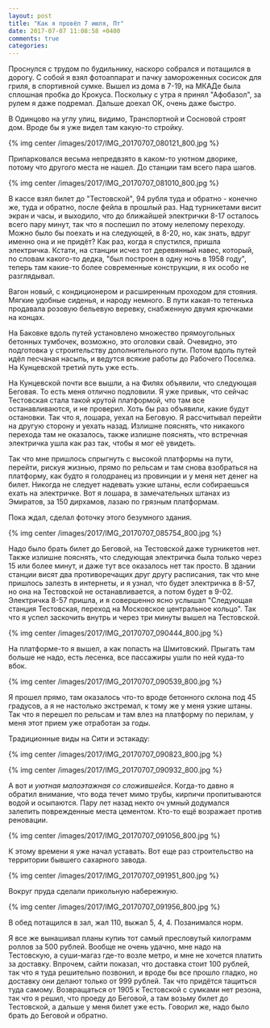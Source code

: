```yaml
---
layout: post
title: "Как я провёл 7 июля, Пт"
date: 2017-07-07 11:08:58 +0400
comments: true
categories: 
---
```

Проснулся с трудом по будильнику, наскоро собрался и потащился в дорогу. С собой я взял фотоаппарат и пачку замороженных сосисок для гриля, в спортивной сумке. Вышел из дома в 7-19, на МКАДе была сплошная пробка до Крокуса. Поскольку с утра я принял "Афобазол", за рулем я даже подремал. Дальше доехал ОК, очень даже быстро.

В Одинцово на углу улиц, видимо, Транспортной и Сосновой строят дом. Вроде бы я уже видел там какую-то стройку.

{% img center /images/2017/IMG_20170707_080121_800.jpg %}

Припарковался весьма непредвзято в каком-то уютном дворике, потому что другого места не нашел. До станции там всего пара шагов.

{% img center /images/2017/IMG_20170707_081010_800.jpg %}

В кассе взял билет до "Тестовской", 94 рубля туда и обратно - конечно же, туда и обратно, после фейла в прошлый раз. Над турникетами висит экран и часы, и выходило, что до ближайшей электрички 8-17 осталось всего пару минут, так что я поспешил по этому нелепому переходу. Можно было бы поехать и на следующей, в 8-20, но, как знать, вдруг именно она и не придёт? Как раз, когда я спустился, пришла электричка. Кстати, на станции исчез тот деревянный навес, который, по словам какого-то дедка, "был построен в одну ночь в 1958 году", теперь там какие-то более современные конструкции, я их особо не разглядывал. 

Вагон новый, с кондиционером и расширенным проходом для стояния. Мягкие удобные сиденья, и народу немного. В пути какая-то тетенька продавала розовую бельевую веревку, снабженную двумя крючками на концах.

На Баковке вдоль путей установлено множество прямоугольных бетонных тумбочек, возможно, это оголовки свай. Очевидно, это подготовка у строительству дополнительного пути. Потом вдоль путей идёл песчаная насыпь, и ведутся всякие работы до Рабочего Поселка. На Кунцевской третий путь уже есть.

На Кунцевской почти все вышли, а на Филях объявили, что следующая Беговая. То есть меня отлично подловили. Я уже привык, что сейчас Тестовская стала такой крутой платформой, что там все останавливаются, и не проверил. Хоть бы раз объявили, какие будут остановки. Так что я, лошара, уехал на Беговую. Я рассчитывал перейти на другую сторону и уехать назад. Излишне пояснять, что никакого перехода там не оказалось, также излишне пояснять, что встречная электричка ушла как раз так, чтобы я мог её увидеть.

Так что мне пришлось спрыгнуть с высокой платформы на пути, перейти, рискуя жизнью, прямо по рельсам и там снова взобраться на платформу, как будто я голодранец из провинции и у меня нет денег на билет. Никогда не следует надевать узкие штаны, если собираешься ехать на электричке. Вот я лошара, в замечательных штанах из Эмиратов, за 150 дирхамов, лазаю по грязным платформам.

Пока ждал, сделал фоточку этого безумного здания.

{% img center /images/2017/IMG_20170707_085754_800.jpg %}

Надо было брать билет до Беговой, на Тестовской даже турникетов нет. Также излишне пояснять, что следующая электричка была только через 15 или более минут, и даже тут все оказалось нет так просто. В здании станции висят два противоречащих друг другу расписания, так что мне пришлось залезть в интернеты, и я узнал, что будет электричка в 8-57, но она на Тестовской не останавливается, а потом будет в 9-02. Электричка 8-57 пришла, и я совершенно ясно услышал "Следующая станция Тестовская, переход на Московское центральное кольцо". Так что я успел заскочить внутрь и через три минуты вышел на Тестовской. 

{% img center /images/2017/IMG_20170707_090444_800.jpg %}

На платформе-то я вышел, а как попасть на Шмитовский. Прыгать там больше не надо, есть лесенка, все пассажиры ушли по ней куда-то вбок. 

{% img center /images/2017/IMG_20170707_090539_800.jpg %}

Я прошел прямо, там оказалось что-то вроде бетонного склона под 45 градусов, а я не настолько экстремал, к тому же у меня узкие штаны. Так что я перешел по рельсам и там влез на платформу по перилам, у меня этот прием уже отработан за годы.

Традиционные виды на Сити и эстакаду:

{% img center /images/2017/IMG_20170707_090823_800.jpg %}

{% img center /images/2017/IMG_20170707_090932_800.jpg %}

А вот и *уютная малоэтажная со сложившейся*. Когда-то давно я обратил внимание, что вода течет мимо трубы, кирпичи пропитываются водой и осыпаются. Пару лет назад некто оч умный додумался залепить поврежденные места цементом. Кто-то ещё возражает против реновации.

{% img center /images/2017/IMG_20170707_091056_800.jpg %}

К этому времени я уже начал уставать. Вот еще раз строительство на территории бывшего сахарного завода.

{% img center /images/2017/IMG_20170707_091951_800.jpg %}

Вокруг пруда сделали прикольную набережную.

{% img center /images/2017/IMG_20170707_091956_800.jpg %}



В обед потащился в зал, жал 110, выжал 5, 4, 4. Позанимался норм.

Я все же вынашивал планы купиь тот самый пресловутый килограмм роллов за 500 рублей. Вообще не очень удачно, мне надо на Тестовскую, а суши-магаз где-то возле метро, и мне не хочется платить за доставку. Впрочем, сайти показал, что доставка стоит 100 рублей, так что я туда решительно позвонил, и вроде бы все прошло гладко, но доставку они делают только от 999 рублей. Так что придётся тащиться туда самому. Возвращаться от 1905 к Тестовской с сумками нет резона, так что я решил, что проеду до Беговой, а там возьму билет до Тестовской, а дальше у меня билет уже есть. Говорил же, надо было брать до Беговой и обратно. 
